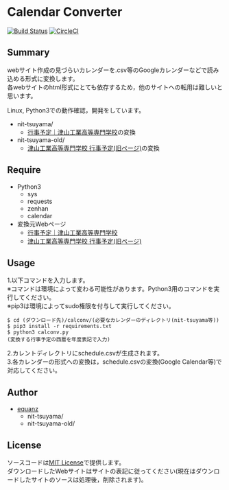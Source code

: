 # Calendar Converter

[![Build Status](https://travis-ci.org/equanz/calconv.svg?branch=master)](https://travis-ci.org/equanz/calconv)
[![CircleCI](https://circleci.com/gh/equanz/calconv.svg?style=svg)](https://circleci.com/gh/equanz/calconv)

## Summary
webサイト作成の見づらいカレンダーを.csv等のGoogleカレンダーなどで読み込める形式に変換します。  
各webサイトのhtml形式にとても依存するため，他のサイトへの転用は難しいと思います。

Linux, Python3での動作確認，開発をしています。

* nit-tsuyama/
  - [行事予定｜津山工業高等専門学校](http://www.tsuyama-ct.ac.jp/gyoujiVer4/gyouji.html)の変換
* nit-tsuyama-old/
  - [津山工業高等専門学校 行事予定(旧ページ)](http://www.tsuyama-ct.ac.jp/honkou/annai/gyouji.htm)の変換

## Require
* Python3
  - sys
  - requests
  - zenhan
  - calendar
* 変換元Webページ
  - [行事予定｜津山工業高等専門学校](http://www.tsuyama-ct.ac.jp/gyoujiVer4/gyouji.html)
  - [津山工業高等専門学校 行事予定(旧ページ)](http://www.tsuyama-ct.ac.jp/honkou/annai/gyouji.htm)

## Usage
1.以下コマンドを入力します。  
※コマンドは環境によって変わる可能性があります。Python3用のコマンドを実行してください。  
※pip3は環境によってsudo権限を付与して実行してください。
```
$ cd (ダウンロード先)/calconv/(必要なカレンダーのディレクトリ(nit-tsuyama等))
$ pip3 install -r requirements.txt
$ python3 calconv.py
(変換する行事予定の西暦を年度表記で入力)
```
2.カレントディレクトリにschedule.csvが生成されます。  
3.各カレンダーの形式への変換は，schedule.csvの変換(Google Calendar等)で対応してください。

## Author
* [equanz](https://github.com/equanz)
  - nit-tsuyama/
  - nit-tsuyama-old/

## License
ソースコードは[MIT License](./LICENSE.txt)で提供します。  
ダウンロードしたWebサイトはサイトの表記に従ってください(現在はダウンロードしたサイトのソースは処理後，削除されます)。
